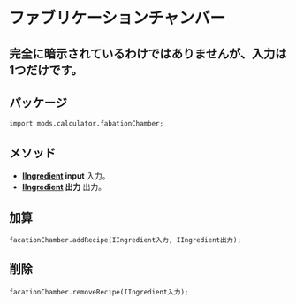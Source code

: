 # ファブリケーションチャンバー
## 完全に暗示されているわけではありませんが、入力は1つだけです。

## パッケージ
```zenscript
import mods.calculator.fabationChamber;
```

## メソッド
- **[IIngredient](/Vanilla/Variable_Types/IIngredient/) input** 入力。
- **[IIngredient](/Vanilla/Variable_Types/IIngredient/) 出力** 出力。


## 加算
```zenscript
facationChamber.addRecipe(IIngredient入力, IIngredient出力);
```

## 削除
```zenscript
facationChamber.removeRecipe(IIngredient入力);
```